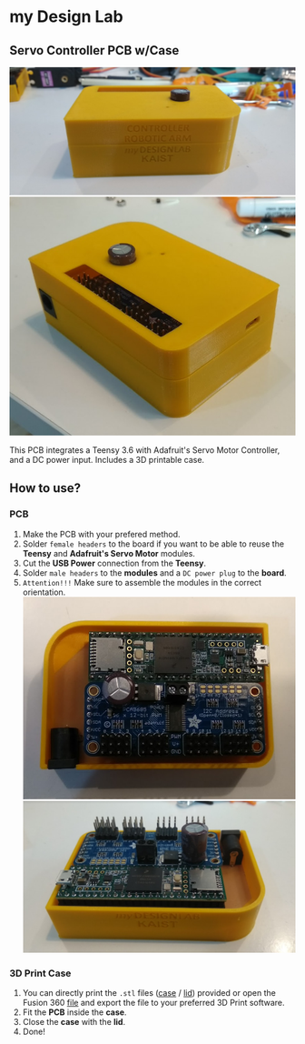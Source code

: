 # my Design Lab
## Servo Controller PCB w/Case

![](docs/case_front.png) ![](docs/case_final.png)

This PCB integrates a Teensy 3.6 with Adafruit's Servo Motor Controller, and a DC power input.
Includes a 3D printable case.

## How to use?
### PCB
1. Make the PCB with your prefered method.
1. Solder `female headers` to the board if you want to be able to reuse the **Teensy** and **Adafruit's Servo Motor** modules.
1. Cut the **USB Power** connection from the **Teensy**.
1. Solder `male headers` to the **modules** and a `DC power plug` to the **board**.
1. `Attention!!!` Make sure to assemble the modules in the correct orientation. ![here](docs/assembly.png) ![here](docs/case_open.png)

### 3D Print Case
1. You can directly print the `.stl` files ([case](3D%20Case/Case.stl) / [lid](3D%20Case/Lid.stl)) provided or open the Fusion 360 [file](3D%20Case/Fusion%20360%20Files/Case.f3d) and export the file to your preferred 3D Print software.
1. Fit the **PCB** inside the **case**.
1. Close the **case** with the **lid**.
1. Done!